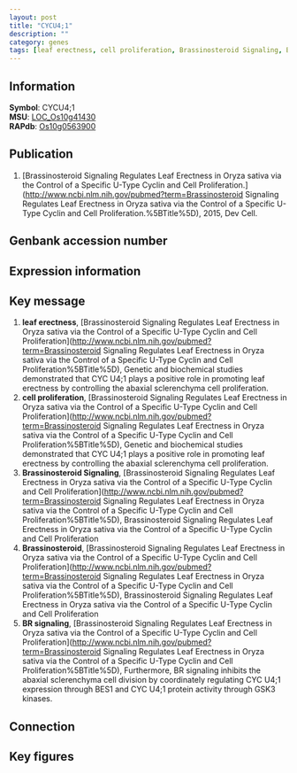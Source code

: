 ```yaml
---
layout: post
title: "CYCU4;1"
description: ""
category: genes
tags: [leaf erectness, cell proliferation, Brassinosteroid Signaling, Brassinosteroid, BR signaling]
---
```


## Information
__Symbol__: CYCU4;1  
__MSU__: [LOC_Os10g41430](http://rice.plantbiology.msu.edu/cgi-bin/ORF_infopage.cgi?orf=LOC_Os10g41430)  
__RAPdb__: [Os10g0563900](http://rapdb.dna.affrc.go.jp/viewer/gbrowse_details/irgsp1?name=Os10g0563900)  

## Publication
1. [Brassinosteroid Signaling Regulates Leaf Erectness in Oryza sativa via the Control of a Specific U-Type Cyclin and Cell Proliferation.](http://www.ncbi.nlm.nih.gov/pubmed?term=Brassinosteroid Signaling Regulates Leaf Erectness in Oryza sativa via the Control of a Specific U-Type Cyclin and Cell Proliferation.%5BTitle%5D), 2015, Dev Cell.

## Genbank accession number

## Expression information

## Key message
1. __leaf erectness__, [Brassinosteroid Signaling Regulates Leaf Erectness in Oryza sativa via the Control of a Specific U-Type Cyclin and Cell Proliferation](http://www.ncbi.nlm.nih.gov/pubmed?term=Brassinosteroid Signaling Regulates Leaf Erectness in Oryza sativa via the Control of a Specific U-Type Cyclin and Cell Proliferation%5BTitle%5D), Genetic and biochemical studies demonstrated that CYC U4;1 plays a positive role  in promoting leaf erectness by controlling the abaxial sclerenchyma cell proliferation.
2. __cell proliferation__, [Brassinosteroid Signaling Regulates Leaf Erectness in Oryza sativa via the Control of a Specific U-Type Cyclin and Cell Proliferation](http://www.ncbi.nlm.nih.gov/pubmed?term=Brassinosteroid Signaling Regulates Leaf Erectness in Oryza sativa via the Control of a Specific U-Type Cyclin and Cell Proliferation%5BTitle%5D), Genetic and biochemical studies demonstrated that CYC U4;1 plays a positive role  in promoting leaf erectness by controlling the abaxial sclerenchyma cell proliferation.
3. __Brassinosteroid Signaling__, [Brassinosteroid Signaling Regulates Leaf Erectness in Oryza sativa via the Control of a Specific U-Type Cyclin and Cell Proliferation](http://www.ncbi.nlm.nih.gov/pubmed?term=Brassinosteroid Signaling Regulates Leaf Erectness in Oryza sativa via the Control of a Specific U-Type Cyclin and Cell Proliferation%5BTitle%5D), Brassinosteroid Signaling Regulates Leaf Erectness in Oryza sativa via the Control of a Specific U-Type Cyclin and Cell Proliferation
4. __Brassinosteroid__, [Brassinosteroid Signaling Regulates Leaf Erectness in Oryza sativa via the Control of a Specific U-Type Cyclin and Cell Proliferation](http://www.ncbi.nlm.nih.gov/pubmed?term=Brassinosteroid Signaling Regulates Leaf Erectness in Oryza sativa via the Control of a Specific U-Type Cyclin and Cell Proliferation%5BTitle%5D), Brassinosteroid Signaling Regulates Leaf Erectness in Oryza sativa via the Control of a Specific U-Type Cyclin and Cell Proliferation
5. __BR signaling__, [Brassinosteroid Signaling Regulates Leaf Erectness in Oryza sativa via the Control of a Specific U-Type Cyclin and Cell Proliferation](http://www.ncbi.nlm.nih.gov/pubmed?term=Brassinosteroid Signaling Regulates Leaf Erectness in Oryza sativa via the Control of a Specific U-Type Cyclin and Cell Proliferation%5BTitle%5D), Furthermore, BR signaling inhibits the abaxial sclerenchyma cell division by coordinately regulating CYC U4;1 expression through BES1 and CYC U4;1 protein activity through GSK3 kinases.

## Connection

## Key figures


